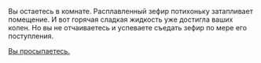 Вы остаетесь в комнате. Расплавленный зефир потихоньку затапливает помещение.
И вот горячая сладкая жидкость уже достигла ваших колен. Но вы не отчаиваетесь
и успеваете съедать зефир по мере его поступления.

[Вы просыпаетесь.](awaken/awaken.md)